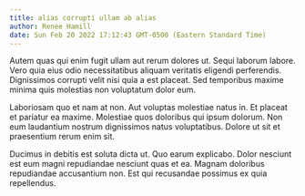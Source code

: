 ```yaml
---
title: alias corrupti ullam ab alias
author: Renee Hamill
date: Sun Feb 20 2022 17:12:43 GMT-0500 (Eastern Standard Time)
---
```

Autem quas qui enim fugit ullam aut rerum dolores ut. Sequi laborum labore. Vero quia eius odio necessitatibus aliquam veritatis eligendi perferendis. Dignissimos corrupti velit nisi quia a est placeat. Sed temporibus maxime minima quis molestias non voluptatum dolor eum.

 Laboriosam quo et nam at non. Aut voluptas molestiae natus in. Et placeat et pariatur ea maxime. Molestiae quos doloribus qui ipsum dolorum. Non eum laudantium nostrum dignissimos natus voluptatibus. Dolore ut sit et praesentium rerum enim sit.

 Ducimus in debitis est soluta dicta ut. Quo earum explicabo. Dolor nesciunt est eum magni repudiandae nesciunt quas et ea. Magnam doloribus repudiandae accusantium non. Est qui recusandae possimus ex quia repellendus.